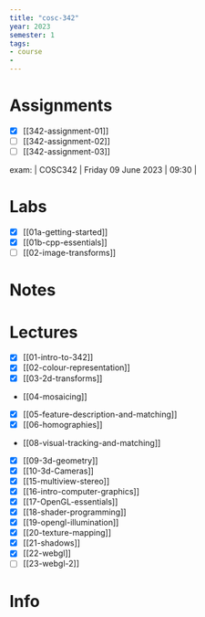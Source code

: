 ```yaml
---
title: "cosc-342"
year: 2023
semester: 1
tags: 
- course
- 
---
```

# Assignments

- [x] [[342-assignment-01]]
- [ ] [[342-assignment-02]]
- [ ] [[342-assignment-03]]

exam: | COSC342 | Friday 09 June 2023 | 09:30 |


# Labs

- [x] [[01a-getting-started]]
- [x] [[01b-cpp-essentials]]
- [ ] [[02-image-transforms]]

# Notes

# Lectures
- [x] [[01-intro-to-342]]
- [x] [[02-colour-representation]]
- [x] [[03-2d-transforms]]
- [[04-mosaicing]]
- [x] [[05-feature-description-and-matching]]
- [x] [[06-homographies]]
- [[08-visual-tracking-and-matching]]
- [x] [[09-3d-geometry]]
- [x] [[10-3d-Cameras]]
- [x] [[15-multiview-stereo]]
- [x] [[16-intro-computer-graphics]]
- [x] [[17-OpenGL-essentials]]
- [x] [[18-shader-programming]]
- [x] [[19-opengl-illumination]]
- [x] [[20-texture-mapping]]
- [x] [[21-shadows]]
- [x] [[22-webgl]]
- [ ] [[23-webgl-2]]

# Info


